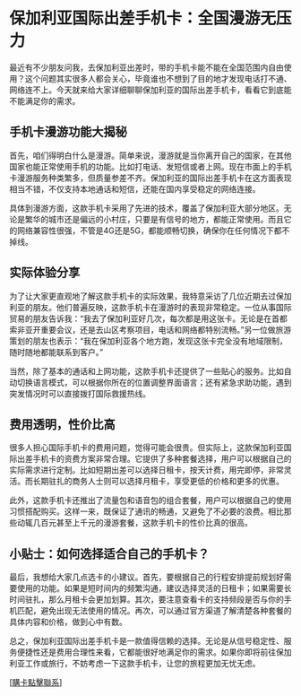 # 保加利亚国际出差手机卡：全国漫游无压力

最近有不少朋友问我，去保加利亚出差时，带的手机卡能不能在全国范围内自由使用？这个问题其实很多人都会关心，毕竟谁也不想到了目的地才发现电话打不通、网络连不上。今天就来给大家详细聊聊保加利亚的国际出差手机卡，看看它到底能不能满足你的需求。

## 手机卡漫游功能大揭秘

首先，咱们得明白什么是漫游。简单来说，漫游就是当你离开自己的国家，在其他国家也能正常使用手机的功能。比如打电话、发短信或者上网。现在市面上的手机卡漫游服务种类繁多，但质量参差不齐。保加利亚的国际出差手机卡在这方面表现相当不错，不仅支持本地通话和短信，还能在国内享受稳定的网络连接。

具体到漫游方面，这款手机卡采用了先进的技术，覆盖了保加利亚大部分地区。无论是繁华的城市还是偏远的小村庄，只要是有信号的地方，都能正常使用。而且它的网络兼容性很强，不管是4G还是5G，都能顺畅切换，确保你在任何情况下都不掉线。

## 实际体验分享

为了让大家更直观地了解这款手机卡的实际效果，我特意采访了几位近期去过保加利亚的朋友。他们普遍反映，这款手机卡在漫游时的表现非常稳定。一位从事国际贸易的朋友告诉我：“我去了保加利亚好几次，每次都是用这张卡。无论是在首都索非亚开重要会议，还是去山区考察项目，电话和网络都特别流畅。”另一位做旅游策划的朋友也表示：“我在保加利亚各个地方跑，发现这张卡完全没有地域限制，随时随地都能联系到客户。”

当然，除了基本的通话和上网功能，这款手机卡还提供了一些贴心的服务。比如自动切换语言模式，可以根据你所在的位置调整界面语言；还有紧急求助功能，遇到突发情况时可以直接拨打国际救援热线。

## 费用透明，性价比高

很多人担心国际手机卡的费用问题，觉得可能会很贵。但实际上，这款保加利亚国际出差手机卡的资费方案非常合理。它提供了多种套餐选择，用户可以根据自己的实际需求进行定制。比如短期出差可以选择日租卡，按天计费，用完即停，非常灵活。而长期驻扎的商务人士则可以选择月租卡，享受更低的价格和更多的优惠。

此外，这款手机卡还推出了流量包和语音包的组合套餐，用户可以根据自己的使用习惯搭配购买。这样一来，既保证了通讯的畅通，又避免了不必要的浪费。相比那些动辄几百元甚至上千元的漫游套餐，这款手机卡的性价比真的很高。

## 小贴士：如何选择适合自己的手机卡？

最后，我想给大家几点选卡的小建议。首先，要根据自己的行程安排提前规划好需要使用的功能。如果是短时间内的频繁沟通，建议选择灵活的日租卡；如果需要长时间驻扎，那么月租卡会更加划算。其次，要注意查看卡的支持频段是否与你的手机匹配，避免出现无法使用的情况。再次，可以通过官方渠道了解清楚各种套餐的具体内容和价格，做到心中有数。

总之，保加利亚国际出差手机卡是一款值得信赖的选择。无论是从信号稳定性、服务便捷性还是费用合理性来看，它都能很好地满足你的需求。如果你即将前往保加利亚工作或旅行，不妨考虑一下这款手机卡，让您的旅程更加无忧无虑。

[[購卡點擊聯系](https://t.me/s/esim1088)]